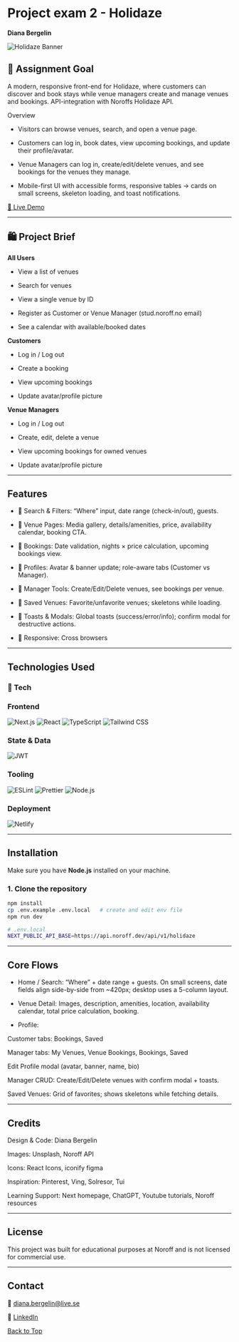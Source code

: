 # Project exam 2 - Holidaze

**Diana Bergelin**

![Holidaze Banner](https://github.com/user-attachments/assets/11645164-5ede-4605-8218-30038b0e1c31)


## 🎯 Assignment Goal

A modern, responsive front-end for Holidaze, where customers can discover and book stays while venue managers create and manage venues and bookings. API-integration with Noroffs Holidaze API.

Overview

- Visitors can browse venues, search, and open a venue page.
  
- Customers can log in, book dates, view upcoming bookings, and update their profile/avatar.

- Venue Managers can log in, create/edit/delete venues, and see bookings for the venues they manage.

- Mobile-first UI with accessible forms, responsive tables → cards on small screens, skeleton loading, and toast notifications.

[🔗 Live Demo](https://holidazetravels.netlify.app/)

---

## 🛍️ Project Brief

**All Users**

- View a list of venues

- Search for venues

- View a single venue by ID

- Register as Customer or Venue Manager (stud.noroff.no email)

- See a calendar with available/booked dates

**Customers**

- Log in / Log out

- Create a booking

- View upcoming bookings

- Update avatar/profile picture

**Venue Managers**

- Log in / Log out

- Create, edit, delete a venue

- View upcoming bookings for owned venues

- Update avatar/profile picture

---

## Features

- 🔎 Search & Filters: “Where” input, date range (check-in/out), guests.

- 🏨 Venue Pages: Media gallery, details/amenities, price, availability calendar, booking CTA.

- 📅 Bookings: Date validation, nights × price calculation, upcoming bookings view.

- 👤 Profiles: Avatar & banner update; role-aware tabs (Customer vs Manager).

- 🧰 Manager Tools: Create/Edit/Delete venues, see bookings per venue.

- 💖 Saved Venues: Favorite/unfavorite venues; skeletons while loading.

- 🍞 Toasts & Modals: Global toasts (success/error/info); confirm modal for destructive actions.

- 📱 Responsive: Cross browsers

---

## Technologies Used

### 🔧 Tech


### Frontend
![Next.js](https://img.shields.io/badge/-Next.js-000000?logo=nextdotjs&logoColor=white&style=for-the-badge)
![React](https://img.shields.io/badge/-React-61DAFB?logo=react&logoColor=black&style=for-the-badge)
![TypeScript](https://img.shields.io/badge/-TypeScript-3178C6?logo=typescript&logoColor=white&style=for-the-badge)
![Tailwind CSS](https://img.shields.io/badge/-Tailwind%20CSS-06B6D4?logo=tailwindcss&logoColor=white&style=for-the-badge)

### State & Data
![JWT](https://img.shields.io/badge/-JWT-000000?logo=jsonwebtokens&logoColor=white&style=for-the-badge)

### Tooling
![ESLint](https://img.shields.io/badge/-ESLint-4B32C3?logo=eslint&logoColor=white&style=for-the-badge)
![Prettier](https://img.shields.io/badge/-Prettier-F7B93E?logo=prettier&logoColor=black&style=for-the-badge)
![Node.js](https://img.shields.io/badge/-Node.js-339933?logo=nodedotjs&logoColor=white&style=for-the-badge)

### Deployment
![Netlify](https://img.shields.io/badge/-Netlify-00C7B7?logo=netlify&logoColor=white&style=for-the-badge)

---

## Installation

Make sure you have **Node.js** installed on your machine.

### 1. Clone the repository

```bash
npm install
cp .env.example .env.local   # create and edit env file
npm run dev    
```

```bash
# .env.local
NEXT_PUBLIC_API_BASE=https://api.noroff.dev/api/v1/holidaze
```

---

## Core Flows

- Home / Search: “Where” + date range + guests. On small screens, date fields align side-by-side from ~420px; desktop uses a 5-column layout.

- Venue Detail: Images, description, amenities, location, availability calendar, total price calculation, booking.

- Profile:

Customer tabs: Bookings, Saved

Manager tabs: My Venues, Venue Bookings, Bookings, Saved

Edit Profile modal (avatar, banner, name, bio)

Manager CRUD: Create/Edit/Delete venues with confirm modal + toasts.

Saved Venues: Grid of favorites; shows skeletons while fetching details.

---

## Credits

Design & Code: Diana Bergelin

Images: Unsplash, Noroff API

Icons: React Icons, iconify figma

Inspiration: Pinterest, Ving, Solresor, Tui

Learning Support: Next homepage, ChatGPT, Youtube tutorials, Noroff resources

---

## License

This project was built for educational purposes at Noroff and is not licensed for commercial use.

---

## Contact

📧 diana.bergelin@live.se

🔗 [LinkedIn](https://www.linkedin.com/in/diana-b-4209a72ba/)

[Back to Top](#project-exam-2---holidaze)

